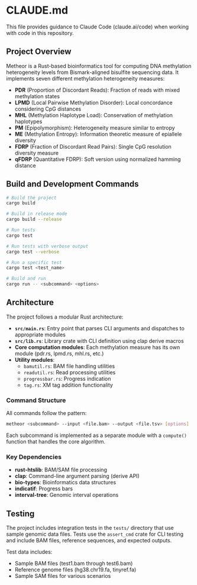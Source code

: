 # CLAUDE.md

This file provides guidance to Claude Code (claude.ai/code) when working with code in this repository.

## Project Overview

Metheor is a Rust-based bioinformatics tool for computing DNA methylation heterogeneity levels from Bismark-aligned bisulfite sequencing data. It implements seven different methylation heterogeneity measures:

- **PDR** (Proportion of Discordant Reads): Fraction of reads with mixed methylation states
- **LPMD** (Local Pairwise Methylation Disorder): Local concordance considering CpG distances  
- **MHL** (Methylation Haplotype Load): Conservation of methylation haplotypes
- **PM** (Epipolymorphism): Heterogeneity measure similar to entropy
- **ME** (Methylation Entropy): Information theoretic measure of epiallele diversity
- **FDRP** (Fraction of Discordant Read Pairs): Single CpG resolution diversity measure
- **qFDRP** (Quantitative FDRP): Soft version using normalized hamming distance

## Build and Development Commands

```bash
# Build the project
cargo build

# Build in release mode
cargo build --release

# Run tests
cargo test

# Run tests with verbose output
cargo test --verbose

# Run a specific test
cargo test <test_name>

# Build and run
cargo run -- <subcommand> <options>
```

## Architecture

The project follows a modular Rust architecture:

- **`src/main.rs`**: Entry point that parses CLI arguments and dispatches to appropriate modules
- **`src/lib.rs`**: Library crate with CLI definition using clap derive macros
- **Core computation modules**: Each methylation measure has its own module (pdr.rs, lpmd.rs, mhl.rs, etc.)
- **Utility modules**:
  - `bamutil.rs`: BAM file handling utilities
  - `readutil.rs`: Read processing utilities  
  - `progressbar.rs`: Progress indication
  - `tag.rs`: XM tag addition functionality

### Command Structure

All commands follow the pattern:
```bash
metheor <subcommand> --input <file.bam> --output <file.tsv> [options]
```

Each subcommand is implemented as a separate module with a `compute()` function that handles the core algorithm.

### Key Dependencies

- **rust-htslib**: BAM/SAM file processing
- **clap**: Command-line argument parsing (derive API)
- **bio-types**: Bioinformatics data structures
- **indicatif**: Progress bars
- **interval-tree**: Genomic interval operations

## Testing

The project includes integration tests in the `tests/` directory that use sample genomic data files. Tests use the `assert_cmd` crate for CLI testing and include BAM files, reference sequences, and expected outputs.

Test data includes:
- Sample BAM files (test1.bam through test6.bam)
- Reference genome files (hg38.chr19.fa, tinyref.fa)
- Sample SAM files for various scenarios
